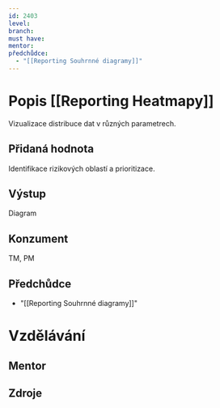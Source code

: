 ```yaml
---
id: 2403
level: 
branch: 
must have: 
mentor: 
předchůdce: 
  - "[[Reporting Souhrnné diagramy]]"
---
```



# Popis [[Reporting Heatmapy]]
Vizualizace distribuce dat v různých parametrech.

## Přidaná hodnota
Identifikace rizikových oblastí a prioritizace.

## Výstup
Diagram

## Konzument
TM, PM

## Předchůdce

  - "[[Reporting Souhrnné diagramy]]"

# Vzdělávání


## Mentor


## Zdroje